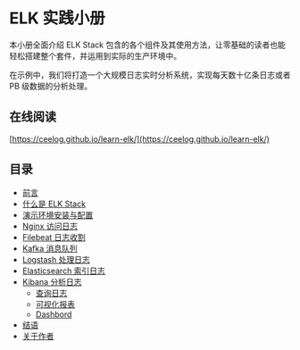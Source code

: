 # ELK 实践小册

本小册全面介绍 ELK Stack 包含的各个组件及其使用方法，让零基础的读者也能轻松搭建整个套件，并运用到实际的生产环境中。

在示例中，我们将打造一个大规模日志实时分析系统，实现每天数十亿条日志或者 PB 级数据的分析处理。

## 在线阅读

[https://ceelog.github.io/learn-elk/](https://ceelog.github.io/learn-elk/)

## 目录

- [前言](./book.src/preface.md)
- [什么是 ELK Stack](./book.src/what-is-elk.md)
- [演示环境安装与配置](./book.src/setup.md)
- [Nginx 访问日志](./book.src/nginx.md)
- [Filebeat 日志收割](./book.src/filebeat.md)
- [Kafka 消息队列](./book.src/kafka.md)
- [Logstash 处理日志](logstash.md)
- [Elasticsearch 索引日志](./book.src/elasticsearch.md)
- [Kibana 分析日志](./book.src/kibana.md)
    - [查询日志](./book.src/kibana/query.md)
    - [可视化报表](./book.src/kibana/visualize.md)
    - [Dashbord](./book.src/kibana/dashbord.md)
- [结语](./book.src/end.md)
- [关于作者](./book.src/author.md)